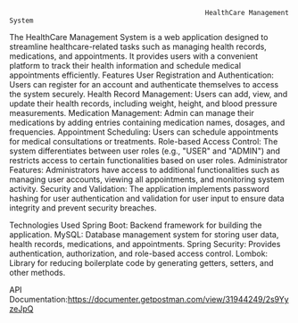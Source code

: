                                                      HealthCare Management System
The HealthCare Management System is a web application designed to streamline healthcare-related tasks such as managing health records, medications, and appointments. It provides users with a convenient platform to track their health information and schedule medical appointments efficiently.
Features
User Registration and Authentication: Users can register for an account and authenticate themselves to access the system securely.
Health Record Management: Users can add, view, and update their health records, including weight, height, and blood pressure measurements.
Medication Management: Admin can manage their medications by adding entries containing medication names, dosages, and frequencies.
Appointment Scheduling: Users can schedule appointments for medical consultations or treatments.
Role-based Access Control: The system differentiates between user roles (e.g., "USER" and "ADMIN") and restricts access to certain functionalities based on user roles.
Administrator Features: Administrators have access to additional functionalities such as managing user accounts, viewing all appointments, and monitoring system activity.
Security and Validation: The application implements password hashing for user authentication and validation for user input to ensure data integrity and prevent security breaches.

Technologies Used
Spring Boot: Backend framework for building the application.
MySQL: Database management system for storing user data, health records, medications, and appointments.
Spring Security: Provides authentication, authorization, and role-based access control.
Lombok: Library for reducing boilerplate code by generating getters, setters, and other methods.

API Documentation:https://documenter.getpostman.com/view/31944249/2s9YyzeJpQ
